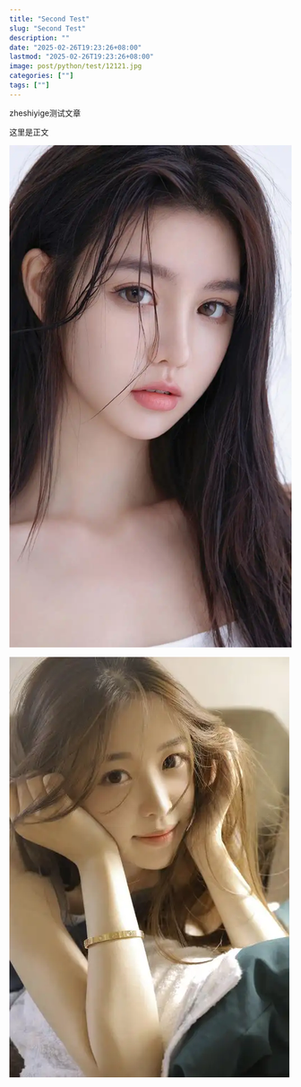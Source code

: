 ```yaml
---
title: "Second Test"
slug: "Second Test"
description: ""
date: "2025-02-26T19:23:26+08:00"
lastmod: "2025-02-26T19:23:26+08:00"
image: post/python/test/12121.jpg
categories: [""]
tags: [""]
---
```

zheshiyige测试文章

<!--more-->

这里是正文

![](12121.jpg)



![](12120.jpg)





